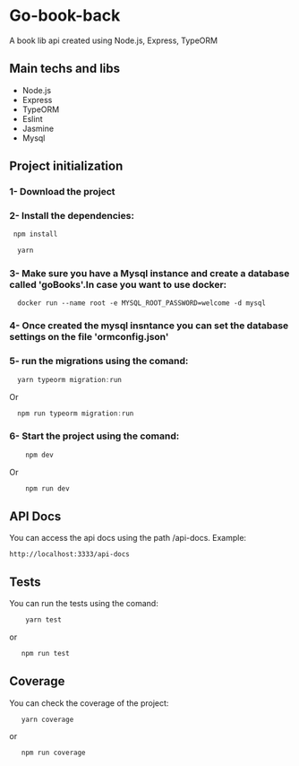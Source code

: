 # Go-book-back
A book lib api created using Node.js, Express, TypeORM

## Main techs and libs

 - Node.js
 - Express
 - TypeORM
 - Eslint
 - Jasmine
 - Mysql

## Project initialization

 ### 1- Download the project

 ### 2- Install the dependencies:

   ```javascript
    npm install
   ```

  ```javascript
    yarn
   ```

 ### 3- Make sure you have a Mysql instance and create a database called 'goBooks'.In case you want to use docker:

  ```
    docker run --name root -e MYSQL_ROOT_PASSWORD=welcome -d mysql
   ```

 ### 4- Once created the mysql insntance you can set the database settings on the file 'ormconfig.json'


 ### 5- run the migrations using the comand:

  ```javascript
    yarn typeorm migration:run
   ```
   Or

  ```javascript
    npm run typeorm migration:run
   ```
 ### 6- Start the project using the comand:

  ```javascript
      npm dev
  ```
  Or

  ```javascript
      npm run dev
  ```

 ## API Docs

  You can access the api docs using the path /api-docs. Example:

  ```
  http://localhost:3333/api-docs
  ```

## Tests

  You can run the tests using the comand:

  ```javascript
      yarn test
  ```
  or

   ```javascript
      npm run test
  ```

## Coverage

  You can check the coverage of the project:

   ```javascript
      yarn coverage
  ```
  or

   ```javascript
      npm run coverage
  ```
